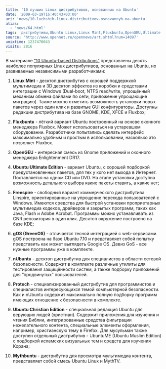 ```yaml
---
title: '10 лучших Linux дистрибутивов, основанных на Ubuntu'
date: '2009-03-19T16:40:43+03:00'
uri: 'news/10-luchshih-linux-distributivov-osnovannyh-na-ubuntu'
alias: 
  - 'news/64.html'
tags: 'дистрибутивы,Ubuntu Linux,Linux Mint,Fluxbuntu,OpenGEU,Ultimate Edition,Mythbuntu,OpenGEU,Freespire,gOS,Christian Edition,nUbuntu'
source: 'http://www.opennet.ru/opennews/art.shtml?num=14097'
unixtime: 1237470043
visits: 2816
---
```

В материале [“10 Ubuntu-based Distributions”](http://news.softpedia.com/news/Top-10-Ubuntu-based-Distributions-78211.shtmlTop) представлены десять наиболее популярных Linux дистрибутивов, основанных на Ubuntu, но развиваемых независимыми разработчиками:

  1. **Linux Mint** \- десктоп дистрибутив с хорошей поддержкой мультимедиа и 3D десктоп эффектов из коробки и средствами интеграции с Windows (Dual-boot, NTFS read/write, упрощённый механизм обмена файлами по сети, приложение упрощающие миграцию). Также можно отметить возможность установки новых пакетов через один клик и развитые GUI конфигураторы. Доступны редакции дистрибутива на базе GNOME, KDE, XFCE и Fluxbox;

  2. **Fluxbuntu** - лёгкий вариант Ubuntu построенный на основе оконного менеджера Fluxbox. Может использоваться на устаревшем оборудовании. Разработчики попытались сделать интерфейс максимально удобным и простым в использовании, насколько это позволяет Fluxbox.

  3. **OpenGEU** - интересная смесь из Gnome приложений и оконного менеджера Enlightenment DR17.

  4. **Ubuntu Ultimate Edition** - вариант Ubuntu, с хорошей подборкой предустановленных пакетов, для тех у кого нет выхода в Интернет. Поставляется на одном CD или DVD. На этапе установки доступна возможность детального выбора какие пакеты ставить, а какие нет;

  5. **Freespire** - свободный вариант коммерческого дистрибутива Linspire, ориентированные на упрощение перехода пользователей с Windows. Имеются средства для быстрой установки проприетарных мультимедиа кодеков, драйверов и закрытых программ, таких как Java, Flash и Adobe Acrobat. Программы можно устанавливать из CNR репозитория в один клик. Десктоп окружение построено на базе KDE;

  6. **gOS (GreenOS)** - отличается тесной интеграцией с web-сервисами. gOS построена на базе Ubuntu 7.10 и представляет собой попытку представить как может выглядеть Google OS. Девиз GoS - все нужные программы уже в комплекте.

  7. **nUbuntu** - десктоп дистрибутив для специалистов в области сетевой безопасности. Содержит в комплекте различные утилиты для тестирования защищённости систем, а также подборку приложений для “продвинутых” пользователей.

  8. **Protech** - специализированный дистрибутив для программистов и специалистов интересующихся темой компьютерной безопасности. Как и nUbuntu содержит максимально полную подборку программ имеющих отношение к безопасности в комплекте.

  9. **Ubuntu Christian Edition** - специальная редакция Ubuntu для верующих людей (христиан). Содержит приложения для изучения и чтения Библии, интегрированные средства фильтрации нежелательного контента, специальные элементы оформления, например, христианскую тему в Firefox. Для мусульман также доступен отдельный дистрибутив - UbuntuME (Ubuntu Muslim Edition) с подборкой исламских визуальных тем и средств для изучения Корана;

  10. **Mythbuntu** - дистрибутив для просмотра мультимедиа контента, представляет собой смесь Ubuntu Linux и MythTV.
